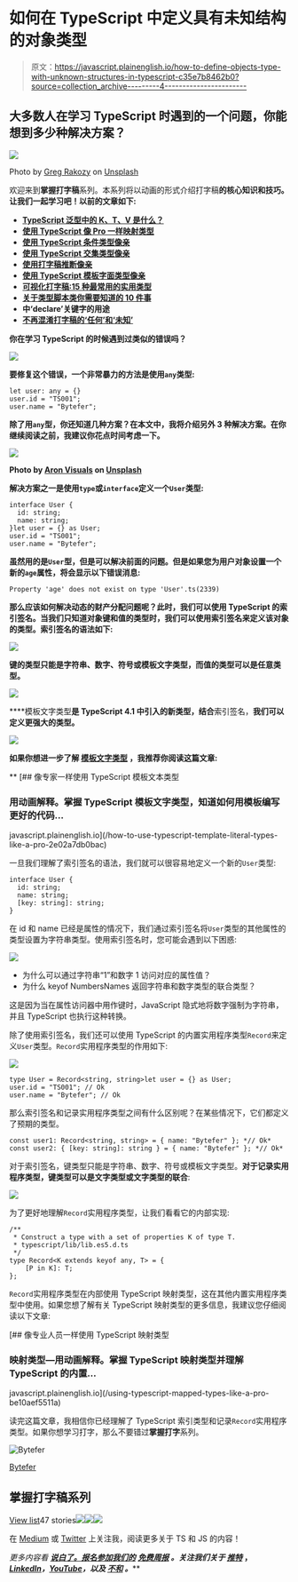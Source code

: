 # 如何在 TypeScript 中定义具有未知结构的对象类型

> 原文：<https://javascript.plainenglish.io/how-to-define-objects-type-with-unknown-structures-in-typescript-c35e7b8462b0?source=collection_archive---------4----------------------->

## 大多数人在学习 TypeScript 时遇到的一个问题，你能想到多少种解决方案？

![](img/f379584f054e7b6a5a8ef4711feb0bdc.png)

Photo by [Greg Rakozy](https://unsplash.com/@grakozy?utm_source=medium&utm_medium=referral) on [Unsplash](https://unsplash.com?utm_source=medium&utm_medium=referral)

欢迎来到**掌握打字稿**系列。本系列将以动画的形式介绍打字稿**的核心知识和技巧。让我们一起学习吧！以前的文章如下:**

*   [**TypeScript 泛型中的 K、T、V 是什么？**](https://medium.com/frontend-canteen/what-are-k-t-and-v-in-typescript-generics-9fabe1d0f0f3)
*   [**使用 TypeScript 像 Pro 一样映射类型**](/using-typescript-mapped-types-like-a-pro-be10aef5511a)
*   [**使用 TypeScript 条件类型像亲**](/use-typescript-conditional-types-like-a-pro-7baea0ad05c5)
*   [**使用 TypeScript 交集类型像亲**](/using-typescript-intersection-types-like-a-pro-a55da6a6a5f7)
*   [**使用打字稿推断像亲**](https://levelup.gitconnected.com/using-typescript-infer-like-a-pro-f30ab8ab41c7)
*   [**使用 TypeScript 模板字面类型像亲**](https://medium.com/javascript-in-plain-english/how-to-use-typescript-template-literal-types-like-a-pro-2e02a7db0bac)
*   [**可视化打字稿:15 种最常用的实用类型**](/15-utility-types-that-every-typescript-developer-should-know-6cf121d4047c)
*   [**关于类型脚本类你需要知道的 10 件事**](https://levelup.gitconnected.com/10-things-you-need-to-know-about-typescript-classes-f58c57869266)
*   [](/purpose-of-declare-keyword-in-typescript-8431d9db2b10)**中‘declare’关键字的用途**
*   **[**不再混淆打字稿的‘任何’和‘未知’**](/no-more-confusion-about-typescripts-any-and-unknown-98c4b53f8924)**

**你在学习 TypeScript 的时候遇到过类似的错误吗？**

**![](img/1d1842e4428a7745f74cb9bc25f55374.png)**

**要修复这个错误，一个非常暴力的方法是使用`any`类型:**

```
let user: any = {}
user.id = "TS001";
user.name = "Bytefer";
```

**除了用`any`型，你还知道几种方案？在本文中，我将介绍另外 3 种解决方案。在你继续阅读之前，我建议你花点时间考虑一下。**

**![](img/abb4c8a7a4baa5e14c9ccb24701503e7.png)**

**Photo by [Aron Visuals](https://unsplash.com/es/@aronvisuals?utm_source=medium&utm_medium=referral) on [Unsplash](https://unsplash.com?utm_source=medium&utm_medium=referral)**

**解决方案之一是使用`type`或`interface`定义一个`User`类型:**

```
interface User {
  id: string;
  name: string;
}let user = {} as User;
user.id = "TS001";
user.name = "Bytefer";
```

**虽然用的是`User`型，但是可以解决前面的问题。但是如果您为用户对象设置一个新的`age`属性，将会显示以下错误消息:**

```
Property 'age' does not exist on type 'User'.ts(2339)
```

**那么应该如何解决动态的财产分配问题呢？此时，我们可以使用 TypeScript 的索引签名。当我们只知道对象键和值的类型时，我们可以使用索引签名来定义该对象的类型。索引签名的语法如下:**

**![](img/4f0c6f3571d21480a6cc85dba87c7828.png)**

****键的类型只能是字符串、数字、符号或模板文字类型**，而值的类型可以是任意类型。**

**![](img/6e9656a36fe16d8449b653279458da05.png)**

****模板文字类型**是 TypeScript 4.1 中引入的新类型，结合**索引签名，**我们可以定义更强大的类型。**

**![](img/db4a17556604ddbeafbfc0c86e7c6aae.png)**

**如果你想进一步了解 [**模板文字类型**](/how-to-use-typescript-template-literal-types-like-a-pro-2e02a7db0bac) ，我推荐你阅读这篇文章:**

**[](/how-to-use-typescript-template-literal-types-like-a-pro-2e02a7db0bac) [## 像专家一样使用 TypeScript 模板文本类型

### 用动画解释。掌握 TypeScript 模板文字类型，知道如何用模板编写更好的代码…

javascript.plainenglish.io](/how-to-use-typescript-template-literal-types-like-a-pro-2e02a7db0bac) 

一旦我们理解了索引签名的语法，我们就可以很容易地定义一个新的`User`类型:

```
interface User {
  id: string;
  name: string;
  [key: string]: string;
}
```

在 id 和 name 已经是属性的情况下，我们通过索引签名将`User`类型的其他属性的类型设置为字符串类型。使用索引签名时，您可能会遇到以下困惑:

![](img/86e35ba23cd0de37bc118212d1bccdc3.png)

*   为什么可以通过字符串“1”和数字 1 访问对应的属性值？
*   为什么 keyof NumbersNames 返回字符串和数字类型的联合类型？

这是因为当在属性访问器中用作键时，JavaScript 隐式地将数字强制为字符串，并且 TypeScript 也执行这种转换。

除了使用索引签名，我们还可以使用 TypeScript 的内置实用程序类型`Record`来定义`User`类型。`Record`实用程序类型的作用如下:

![](img/887f27658b708628333ff6bf9863e499.png)

```
type User = Record<string, string>let user = {} as User;
user.id = "TS001"; // Ok
user.name = "Bytefer"; // Ok
```

那么索引签名和记录实用程序类型之间有什么区别呢？在某些情况下，它们都定义了预期的类型。

```
const user1: Record<string, string> = { name: "Bytefer" }; *// Ok*
const user2: { [key: string]: string } = { name: "Bytefer" }; *// Ok*
```

对于索引签名，键类型只能是字符串、数字、符号或模板文字类型。**对于记录实用程序类型，键类型可以是文字类型或文字类型的联合**:

![](img/cf28dcf3d923ed74c75c06f5a368d8eb.png)

为了更好地理解`Record`实用程序类型，让我们看看它的内部实现:

```
/**
 * Construct a type with a set of properties K of type T.
 * typescript/lib/lib.es5.d.ts
 */
type Record<K extends keyof any, T> = {
    [P in K]: T;
};
```

`Record`实用程序类型在内部使用 TypeScript 映射类型，这在其他内置实用程序类型中使用。如果您想了解有关 TypeScript 映射类型的更多信息，我建议您仔细阅读以下文章:

[](/using-typescript-mapped-types-like-a-pro-be10aef5511a) [## 像专业人员一样使用 TypeScript 映射类型

### 映射类型—用动画解释。掌握 TypeScript 映射类型并理解 TypeScript 的内置…

javascript.plainenglish.io](/using-typescript-mapped-types-like-a-pro-be10aef5511a) 

读完这篇文章，我相信你已经理解了 TypeScript 索引类型和记录`Record`实用程序类型。如果你想学习打字，那么不要错过**掌握打字**系列。

![Bytefer](img/238cf2afd3c689b50719951ba2fd880d.png)

[Bytefer](https://medium.com/@bytefer?source=post_page-----c35e7b8462b0--------------------------------)

## 掌握打字稿系列

[View list](https://medium.com/@bytefer/list/mastering-typescript-series-688ee7c12807?source=post_page-----c35e7b8462b0--------------------------------)47 stories![](img/8fba4cad7ae795f6abed5234e33e0356.png)![](img/373c978fed504a3c38f0fdb5b617fedb.png)![](img/a8ea3e3ecad1c2d2697107f3ce466e42.png)

在 [Medium](https://medium.com/@bytefer) 或 [Twitter](https://twitter.com/Tbytefer) 上关注我，阅读更多关于 TS 和 JS 的内容！

*更多内容看* [***说白了。报名参加我们的***](https://plainenglish.io/) **[***免费周报***](http://newsletter.plainenglish.io/) *。关注我们关于* [***推特***](https://twitter.com/inPlainEngHQ) ，[***LinkedIn***](https://www.linkedin.com/company/inplainenglish/)*，*[***YouTube***](https://www.youtube.com/channel/UCtipWUghju290NWcn8jhyAw)*，以及* [***不和***](https://discord.gg/GtDtUAvyhW) *。*****